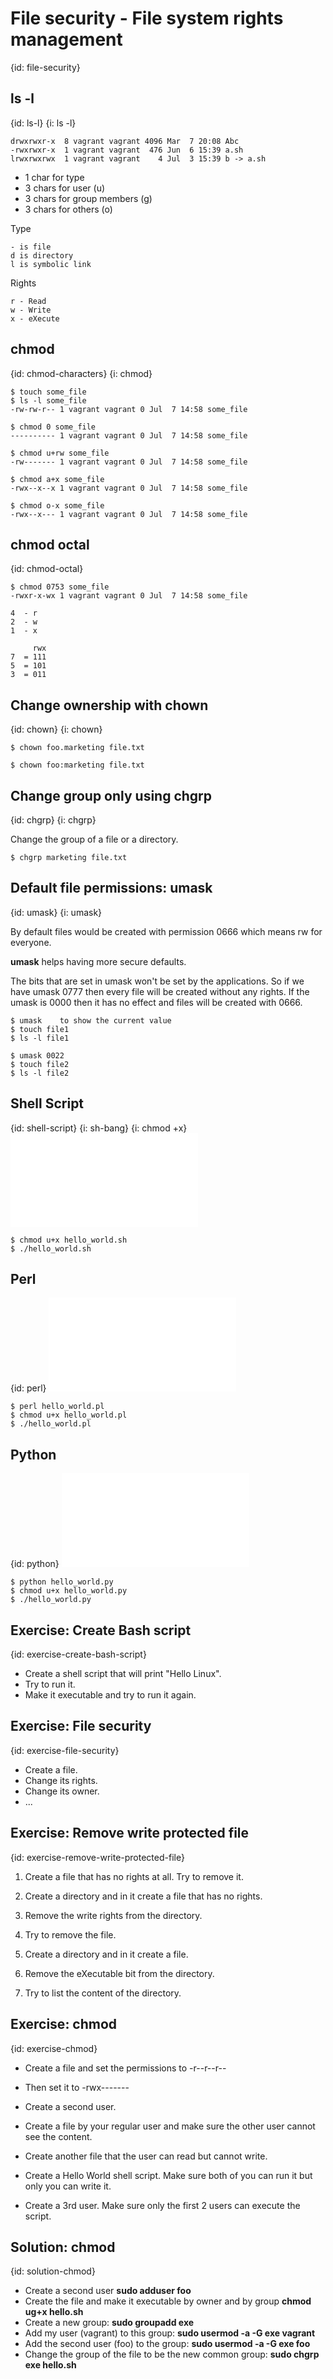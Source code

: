 # File security - File system rights management
{id: file-security}

## ls -l
{id: ls-l}
{i: ls -l}

```
drwxrwxr-x  8 vagrant vagrant 4096 Mar  7 20:08 Abc
-rwxrwxr-x  1 vagrant vagrant  476 Jun  6 15:39 a.sh
lrwxrwxrwx  1 vagrant vagrant    4 Jul  3 15:39 b -> a.sh
```

* 1 char  for type
* 3 chars for user (u)
* 3 chars for group members (g)
* 3 chars for others (o)


Type


```
- is file
d is directory
l is symbolic link
```

Rights


```
r - Read
w - Write
x - eXecute
```


## chmod
{id: chmod-characters}
{i: chmod}

```
$ touch some_file
$ ls -l some_file
-rw-rw-r-- 1 vagrant vagrant 0 Jul  7 14:58 some_file

$ chmod 0 some_file
---------- 1 vagrant vagrant 0 Jul  7 14:58 some_file

$ chmod u+rw some_file
-rw------- 1 vagrant vagrant 0 Jul  7 14:58 some_file

$ chmod a+x some_file
-rwx--x--x 1 vagrant vagrant 0 Jul  7 14:58 some_file

$ chmod o-x some_file
-rwx--x--- 1 vagrant vagrant 0 Jul  7 14:58 some_file
```


## chmod octal
{id: chmod-octal}

```
$ chmod 0753 some_file
-rwxr-x-wx 1 vagrant vagrant 0 Jul  7 14:58 some_file
```


```
4  - r
2  - w
1  - x

     rwx
7  = 111
5  = 101
3  = 011
```


## Change ownership with chown
{id: chown}
{i: chown}

```
$ chown foo.marketing file.txt

$ chown foo:marketing file.txt
```


## Change group only using chgrp
{id: chgrp}
{i: chgrp}

Change the group of a file or a directory.


```
$ chgrp marketing file.txt
```


## Default file permissions: umask
{id: umask}
{i: umask}

By default files would be created with permission 0666 which means rw for everyone.


**umask** helps having more secure defaults.


The bits that are set in umask won't be set by the applications.
So if we have umask 0777 then every file will be created without any rights.
If the umask is 0000 then it has no effect and files will be created with 0666.


```
$ umask    to show the current value
$ touch file1
$ ls -l file1

$ umask 0022  
$ touch file2
$ ls -l file2
```



## Shell Script
{id: shell-script}
{i: sh-bang}
{i: chmod +x}
![](examples/hello_world.sh)

```
$ chmod u+x hello_world.sh
$ ./hello_world.sh
```


## Perl
{id: perl}
![](examples/hello_world.pl)

```
$ perl hello_world.pl
$ chmod u+x hello_world.pl
$ ./hello_world.pl
```


## Python
{id: python}
![](examples/hello_world.py)

```
$ python hello_world.py
$ chmod u+x hello_world.py
$ ./hello_world.py
```


## Exercise: Create Bash script
{id: exercise-create-bash-script}

* Create a shell script that will print "Hello Linux".
* Try to run it.
* Make it executable and try to run it again.



## Exercise: File security
{id: exercise-file-security}

* Create a file.
* Change its rights.
* Change its owner.
* ...



## Exercise: Remove write protected file
{id: exercise-remove-write-protected-file}

1. Create a file that has no rights at all. Try to remove it.



1. Create a directory and in it create a file that has no rights.
1. Remove the write rights from the directory.
1. Try to remove the file.



1. Create a directory and in it create a file.
1. Remove the eXecutable bit from the directory.
1. Try to list the content of the directory.



## Exercise: chmod
{id: exercise-chmod}

* Create a file and set the permissions to -r--r--r--
* Then set it to -rwx-------



* Create a second user.
* Create a file by your regular user and make sure the other user cannot see the content.
* Create another file that the user can read but cannot write.
* Create a Hello World shell script. Make sure both of you can run it but only you can write it.
* Create a 3rd user. Make sure only the first 2 users can execute the script.



## Solution: chmod
{id: solution-chmod}

* Create a second user **sudo adduser foo**
* Create the file and make it  executable by owner and by group **chmod ug+x hello.sh**
* Create a new group:   **sudo groupadd exe**
* Add my user (vagrant) to this group: **sudo usermod -a -G exe vagrant**
* Add the second user (foo) to the group: **sudo usermod -a -G exe foo**
* Change the group of the file to be the new common group: **sudo chgrp exe hello.sh**






